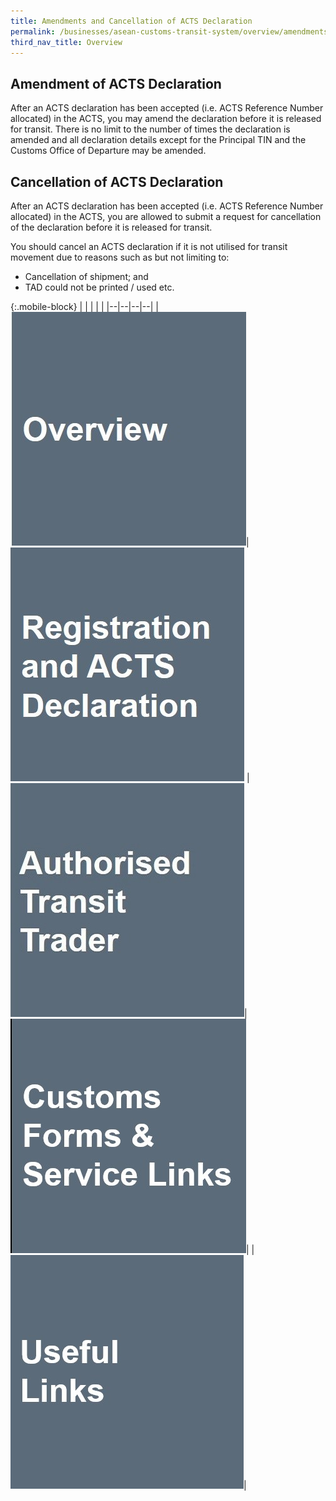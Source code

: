 ```yaml
---
title: Amendments and Cancellation of ACTS Declaration
permalink: /businesses/asean-customs-transit-system/overview/amendments-and-cancellation-of-ACTS-declaration
third_nav_title: Overview
---
```


## Amendment of ACTS Declaration
After an ACTS declaration has been accepted (i.e. ACTS Reference Number allocated) in the ACTS, you may amend the declaration before it is released for transit. There is no limit to the number of times the declaration is amended and all declaration details except for the Principal TIN and the Customs Office of Departure may be amended.

## Cancellation of ACTS Declaration 
After an ACTS declaration has been accepted (i.e. ACTS Reference Number allocated) in the ACTS, you are allowed to submit a request for cancellation of the declaration before it is released for transit.

You should cancel an ACTS declaration if it is not utilised for transit movement due to reasons such as but not limiting to:
  - Cancellation of shipment; and 
  - TAD could not be printed / used etc.

{:.mobile-block}
|  |  |  |  |
|--|--|--|--|
|[![](/images/ACTS/Overview.jpg)](/businesses/ASEAN-Customs-Transit-System/overview)|[![](/images/ACTS/Registration-and-ACTS-Declaration.jpg)](/businesses/ASEAN-Customs-Transit-System/Registration-and-ACTS-Declaration) |[![](/images/ACTS/ATT.jpg)](/businesses/asean-customs-transit-system/overview/authorised-transit-trader)|[![](/images/ACTS/Customs-Forms-&-Service-Links.jpg)](/eservices/customs-forms-and-service-links)|
| [![](/images/ACTS/Useful-Links.jpg)](/businesses/ASEAN-Customs-Transit-System/overview/useful-links)|  
